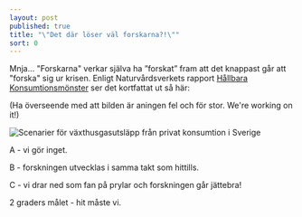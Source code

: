```yaml
---
layout: post
published: true
title: "\"Det där löser väl forskarna?!\""
sort: 0
---
```




Mnja... "Forskarna" verkar själva ha ”forskat” fram att det knappast går att "forska" sig ur krisen. Enligt Naturvårdsverkets rapport [Hållbara Konsumtionsmönster](https://www.naturvardsverket.se/Documents/publikationer6400/978-91-620-6653-6.pdf?pid=14404) ser det kortfattat ut så här:

(Ha överseende med att bilden är aningen fel och för stor. We're working on it!)

![Scenarier för växthusgasutsläpp från privat konsumtion i Sverige]({{site.baseurl}}/images/2gradersmålet.jpg)

A - vi gör inget.

B - forskningen utvecklas i samma takt som hittills.

C - vi drar ned som fan på prylar och forskningen går jättebra!

2 graders målet - hit måste vi.
